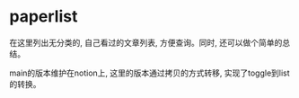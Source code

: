 # paperlist

在这里列出无分类的, 自己看过的文章列表, 方便查询。同时, 还可以做个简单的总结。

main的版本维护在notion上, 这里的版本通过拷贝的方式转移, 实现了toggle到list的转换。

